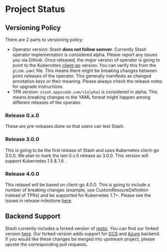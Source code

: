 # Project Status

## Versioning Policy
There are 2 parts to versioning policy:
 - Operator version: Stash __does not follow semver__. Currently Stash operator implementation is considered alpha. Please report any issues you via Github. Once released, the _major_ version of operator is going to point to the Kubernetes [client-go](https://github.com/kubernetes/client-go#branches-and-tags) version. You can verify this from the `glide.yaml` file. This means there might be breaking changes between point releases of the operator. This generally manifests as changed annotation keys or their meaning.
Please always check the release notes for upgrade instructions.
 - TPR version: `stash.appscode.com/v1alpha1` is considered in alpha. This means breaking changes to the YAML format
might happen among different releases of the operator.

### Release 0.x.0
These are pre-releases done so that users can test Stash.

### Release 3.0.0
This is going to be the first release of Stash and uses Kubernetes client-go 3.0.0. We plan to mark the last 0.x.0 release as 3.0.0. This version will support Kubernetes 1.5 & 1.6 .

### Release 4.0.0
This relased will be based on client-go 4.0.0. This is going to include a number of breaking changes (example, use CustomResoureDefinition instead of TPRs) and be supported for Kubernetes 1.7+. Please see the issues in release milestone [here](https://github.com/appscode/stash/milestone/3).

## Backend Support
Stash currently includes a forked version of [restic](https://github.com/restic/restic). You can find our forked version [here](https://github.com/appscode/restic). Our forked version adds support for [GCS](https://github.com/restic/restic/pull/1052) and [Azure](https://github.com/restic/restic/pull/1059) backend. If you would like these changes be merged into upstream project, please upvote the corresponding pull requests.
